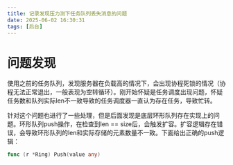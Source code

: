 ```yaml
---
title: 记录发现压力测下任务队列丢失消息的问题
date: 2025-06-02 16:30:31
tags: [后台]
---
```


# 问题发现
使用之前的任务队列，发现服务器在负载高的情况下，会出现协程死锁的情况（协程无法正常退出，一般表现为空转循环）。刚开始怀疑是任务调度出现问题，怀疑任务数和队列实际len不一致导致的任务调度器一直认为存在任务，导致忙转。

针对这个问题也进行了一些处理，但是后面发现是底层环形队列存在实现上的问题。环形队列push操作，在检查到len == size后，会触发扩容。扩容逻辑存在错误，会导致环形队列的len和实际存储的元素数量不一致。下面给出正确的push逻辑：

```go
func (r *Ring) Push(value any)
```